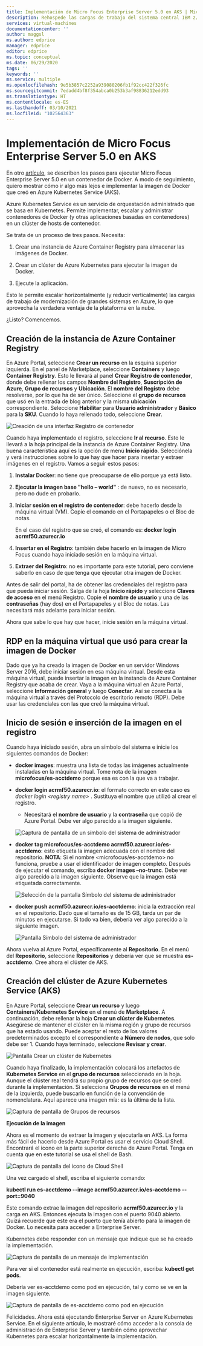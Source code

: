 ```yaml
---
title: Implementación de Micro Focus Enterprise Server 5.0 en AKS | Microsoft Docs
description: Rehospede las cargas de trabajo del sistema central IBM z/OS con el entorno de desarrollo y pruebas Micro Focus en Azure Virtual Machines (VM).
services: virtual-machines
documentationcenter: ''
author: maggsl
ms.author: edprice
manager: edprice
editor: edprice
ms.topic: conceptual
ms.date: 06/29/2020
tags: ''
keywords: ''
ms.service: multiple
ms.openlocfilehash: 9e5b3857c2252a939080206fb1f92cc422f326fc
ms.sourcegitcommit: 7edadd4bf8f354abca0b253b3af98836212edd93
ms.translationtype: HT
ms.contentlocale: es-ES
ms.lasthandoff: 03/10/2021
ms.locfileid: "102564363"
---
```

# <a name="deploy-micro-focus-enterprise-server-50-to-aks"></a>Implementación de Micro Focus Enterprise Server 5.0 en AKS

En otro [artículo](./run-enterprise-server-container.md), se describen los pasos para ejecutar Micro Focus Enterprise Server 5.0 en un contenedor de Docker. A modo de seguimiento, quiero mostrar cómo ir algo más lejos e implementar la imagen de Docker que creó en Azure Kubernetes Service (AKS).

Azure Kubernetes Service es un servicio de orquestación administrado que se basa en Kubernetes. Permite implementar, escalar y administrar contenedores de Docker (y otras aplicaciones basadas en contenedores) en un clúster de hosts de contenedor.

Se trata de un proceso de tres pasos. Necesita:

1.  Crear una instancia de Azure Container Registry para almacenar las imágenes de Docker.

2.  Crear un clúster de Azure Kubernetes para ejecutar la imagen de Docker.

3.  Ejecute la aplicación.

Esto le permite escalar horizontalmente (y reducir verticalmente) las cargas de trabajo de modernización de grandes sistemas en Azure, lo que aprovecha la verdadera ventaja de la plataforma en la nube.

¿Listo? Comencemos.

## <a name="create-the-azure-container-registry"></a>Creación de la instancia de Azure Container Registry

En Azure Portal, seleccione **Crear un recurso** en la esquina superior izquierda. En el panel de Marketplace, seleccione **Containers** y luego **Container Registry**. Esto le llevará al panel **Crear Registro de contenedor**, donde debe rellenar los campos **Nombre del Registro**, **Suscripción de Azure**, **Grupo de recursos** y **Ubicación**. El **nombre del Registro** debe resolverse, por lo que ha de ser único. Seleccione el **grupo de recursos** que usó en la entrada de blog anterior y la misma **ubicación** correspondiente. Seleccione **Habilitar** para **Usuario administrador** y **Básico** para la **SKU**. Cuando lo haya rellenado todo, seleccione **Crear**.

![Creación de una interfaz Registro de contenedor](media/deploy-image-1.png)

Cuando haya implementado el registro, seleccione **Ir al recurso**. Esto le llevará a la hoja principal de la instancia de Azure Container Registry. Una buena característica aquí es la opción de menú **Inicio rápido**. Selecciónela y verá instrucciones sobre lo que hay que hacer para insertar y extraer imágenes en el registro. Vamos a seguir estos pasos:

1.  **Instalar Docker**: no tiene que preocuparse de ello porque ya está listo.

2.  **Ejecutar la imagen base "hello – world"** : de nuevo, no es necesario, pero no dude en probarlo.

3.  **Iniciar sesión en el registro de contenedor**: debe hacerlo desde la máquina virtual (VM). Copie el comando en el Portapapeles o el Bloc de notas.

    En el caso del registro que se creó, el comando es: **docker login acrmf50.azurecr.io**

4.  **Insertar en el Registro**: también debe hacerlo en la imagen de Micro Focus cuando haya iniciado sesión en la máquina virtual.

5.  **Extraer del Registro**: no es importante para este tutorial, pero conviene saberlo en caso de que tenga que ejecutar otra imagen de Docker.

Antes de salir del portal, ha de obtener las credenciales del registro para que pueda iniciar sesión. Salga de la hoja **Inicio rápido** y seleccione **Claves de acceso** en el menú Registro. Copie el **nombre de usuario** y una de las **contraseñas** (hay dos) en el Portapapeles y el Bloc de notas. Las necesitará más adelante para iniciar sesión.

Ahora que sabe lo que hay que hacer, inicie sesión en la máquina virtual.

## <a name="rdp-to-the-virtual-machine-you-used-to-create-the-docker-image"></a>RDP en la máquina virtual que usó para crear la imagen de Docker

Dado que ya ha creado la imagen de Docker en un servidor Windows Server 2016, debe iniciar sesión en esa máquina virtual. Desde esta máquina virtual, puede insertar la imagen en la instancia de Azure Container Registry que acaba de crear. Vaya a la máquina virtual en Azure Portal, seleccione **Información general** y luego **Conectar**. Así se conecta a la máquina virtual a través del Protocolo de escritorio remoto (RDP). Debe usar las credenciales con las que creó la máquina virtual.

## <a name="log-in-and-push-the-image-to-the-registry"></a>Inicio de sesión e inserción de la imagen en el registro

Cuando haya iniciado sesión, abra un símbolo del sistema e inicie los siguientes comandos de Docker:

-   **docker images**: muestra una lista de todas las imágenes actualmente instaladas en la máquina virtual. Tome nota de la imagen **microfocus/es-acctdemo** porque esa es con la que va a trabajar.

-   **docker login acrmf50.azurecr.io**: el formato correcto en este caso es *docker login \<registry name\>* . Sustituya el nombre que utilizó al crear el registro.

    -   Necesitará el **nombre de usuario** y la **contraseña** que copió de Azure Portal. Debe ver algo parecido a la imagen siguiente.

    ![Captura de pantalla de un símbolo del sistema de administrador](media/deploy-image-2.png)

-   **docker tag microfocus/es-acctdemo acrmf50.azurecr.io/es-acctdemo**: esto etiqueta la imagen adecuada con el nombre del repositorio. **NOTA**: Si el nombre \<microfocus/es-acctdemo\> no funciona, pruebe a usar el identificador de imagen completo. Después de ejecutar el comando, escriba **docker images –no-trunc**. Debe ver algo parecido a la imagen siguiente. Observe que la imagen está etiquetada correctamente.

    ![Selección de la pantalla Símbolo del sistema de administrador](media/deploy-image-3.png)

-   **docker push acrmf50.azurecr.io/es-acctdemo**: inicia la extracción real en el repositorio. Dado que el tamaño es de 15 GB, tarda un par de minutos en ejecutarse. Si todo va bien, debería ver algo parecido a la siguiente imagen.

    ![Pantalla Símbolo del sistema de administrador](media/deploy-image-4.png)

Ahora vuelva al Azure Portal, específicamente al **Repositorio**. En el menú del **Repositorio**, seleccione **Repositorios** y debería ver que se muestra **es-acctdemo**. Cree ahora el clúster de AKS.

## <a name="create-the-azure-kubernetes-aks-cluster"></a>Creación del clúster de Azure Kubernetes Service (AKS)

En Azure Portal, seleccione **Crear un recurso** y luego **Containers/Kubernetes Service** en el menú de **Marketplace**. A continuación, debe rellenar la hoja **Crear un clúster de Kubernetes**. Asegúrese de mantener el clúster en la misma región y grupo de recursos que ha estado usando. Puede aceptar el resto de los valores predeterminados excepto el correspondiente a **Número de nodos**, que solo debe ser 1. Cuando haya terminado, seleccione **Revisar y crear**.

![Pantalla Crear un clúster de Kubernetes](media/deploy-image-5.png)

Cuando haya finalizado, la implementación colocará los artefactos de **Kubernetes Service** en el **grupo de recursos** seleccionado en la hoja. Aunque el clúster real tendrá su propio grupo de recursos que se creó durante la implementación. Si selecciona **Grupos de recursos** en el menú de la izquierda, puede buscarlo en función de la convención de nomenclatura. Aquí aparece una imagen mía: es la última de la lista.

![Captura de pantalla de Grupos de recursos](media/deploy-image-6.png)

**Ejecución de la imagen**

Ahora es el momento de extraer la imagen y ejecutarla en AKS. La forma más fácil de hacerlo desde Azure Portal es usar el servicio Cloud Shell. Encontrará el icono en la parte superior derecha de Azure Portal. Tenga en cuenta que en este tutorial se usa el shell de Bash.

![Captura de pantalla del icono de Cloud Shell](media/deploy-image-7.png)

Una vez cargado el shell, escriba el siguiente comando:

**kubectl run es-acctdemo --image acrmf50.azurecr.io/es-acctdemo --port=9040**

Este comando extrae la imagen del repositorio **acrmf50.azurecr.io** y la carga en AKS. Entonces ejecuta la imagen con el puerto 9040 abierto. Quizá recuerde que este era el puerto que tenía abierto para la imagen de Docker. Lo necesita para acceder a Enterprise Server.

Kubernetes debe responder con un mensaje que indique que se ha creado la implementación.

![Captura de pantalla de un mensaje de implementación](media/deploy-image-8.jpg)

Para ver si el contenedor está realmente en ejecución, escriba: **kubectl get pods**.

Debería ver es-acctdemo como pod en ejecución, tal y como se ve en la imagen siguiente.

![Captura de pantalla de es-acctdemo como pod en ejecución](media/deploy-image-9.png)

Felicidades. Ahora está ejecutando Enterprise Server en Azure Kubernetes Service. En el siguiente artículo, le mostraré cómo acceder a la consola de administración de Enterprise Server y también cómo aprovechar Kubernetes para escalar horizontalmente la implementación.
